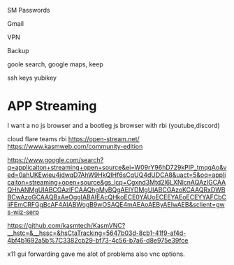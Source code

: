 SM
Passwords

Gmail

VPN

Backup


goole search, google maps,
keep

ssh keys
yubikey

# APP Streaming
I want a no js browser 
and a bootleg js browser with rbi (youtube,discord)

cloud flare teams rbi
https://open-stream.net/
https://www.kasmweb.com/community-edition 

https://www.google.com/search?q=applicaiton+streaming+open+source&ei=W09rY96hD729kPIP_tmqqAo&ved=0ahUKEwieu4jdwqD7AhW9HkQIHf6sCqUQ4dUDCA8&uact=5&oq=applicaiton+streaming+open+source&gs_lcp=Cgxnd3Mtd2l6LXNlcnAQAzIGCAAQHhANMgUIABCGAzIFCAAQhgMyBQgAEIYDMgUIABCGAzoKCAAQRxDWBBCwAzoGCAAQBxAeOggIABAIEAcQHkoECE0YAUoECEEYAEoECEYYAFCbCliFEmCRFGgBcAF4AIABWogB9wOSAQE4mAEAoAEByAEIwAEB&sclient=gws-wiz-serp

https://github.com/kasmtech/KasmVNC?__hstc=&__hssc=&hsCtaTracking=5647b03d-8cb1-41f9-af4d-4bf4b1692a5b%7C3382cb29-bf73-4c56-b7a6-d8e975e39fce

x11 gui forwarding gave me alot of problems
also vnc options.